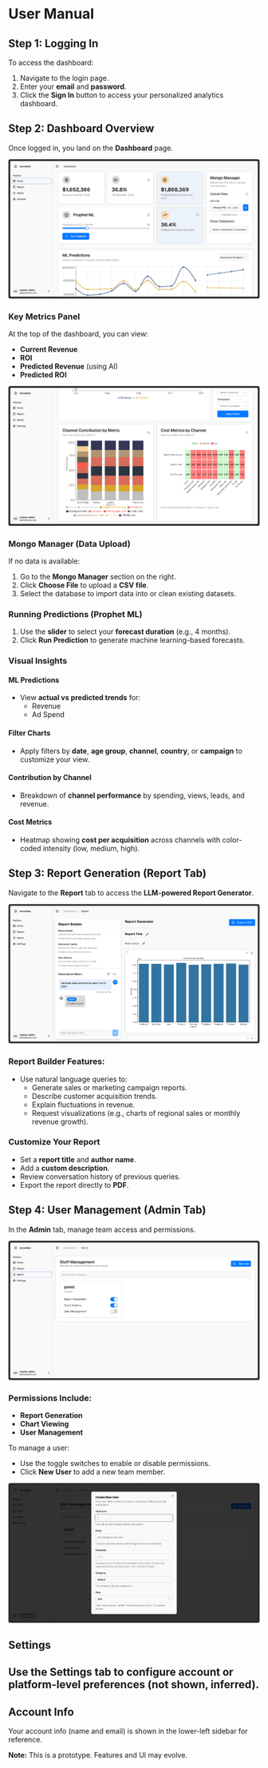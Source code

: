 # User Manual

## Step 1: Logging In

To access the dashboard:

1. Navigate to the login page.
2. Enter your **email** and **password**.
3. Click the **Sign In** button to access your personalized analytics dashboard.

## Step 2: Dashboard Overview

Once logged in, you land on the **Dashboard** page.

![Dashboard Overview - Part 1](./public/dashboard_page_1.png)

### Key Metrics Panel

At the top of the dashboard, you can view:

- **Current Revenue**
- **ROI**
- **Predicted Revenue** (using AI)
- **Predicted ROI**

![Dashboard Details - Part 2](./public/dashboard_page_2.png)

### Mongo Manager (Data Upload)

If no data is available:

1. Go to the **Mongo Manager** section on the right.
2. Click **Choose File** to upload a **CSV file**.
3. Select the database to import data into or clean existing datasets.

### Running Predictions (Prophet ML)

1. Use the **slider** to select your **forecast duration** (e.g., 4 months).
2. Click **Run Prediction** to generate machine learning-based forecasts.

### Visual Insights

#### ML Predictions

- View **actual vs predicted trends** for:
  - Revenue
  - Ad Spend

#### Filter Charts

- Apply filters by **date**, **age group**, **channel**, **country**, or **campaign** to customize your view.

#### Contribution by Channel

- Breakdown of **channel performance** by spending, views, leads, and revenue.

#### Cost Metrics

- Heatmap showing **cost per acquisition** across channels with color-coded intensity (low, medium, high).

## Step 3: Report Generation (Report Tab)

Navigate to the **Report** tab to access the **LLM-powered Report Generator**.

![Report Generation Interface](./public/report_generation_page.png)

### Report Builder Features:

- Use natural language queries to:
  - Generate sales or marketing campaign reports.
  - Describe customer acquisition trends.
  - Explain fluctuations in revenue.
  - Request visualizations (e.g., charts of regional sales or monthly revenue growth).

### Customize Your Report

- Set a **report title** and **author name**.
- Add a **custom description**.
- Review conversation history of previous queries.
- Export the report directly to **PDF**.

## Step 4: User Management (Admin Tab)

In the **Admin** tab, manage team access and permissions.

![Admin Dashboard Overview](./public/admin_page.png)

### Permissions Include:

- **Report Generation**
- **Chart Viewing**
- **User Management**

To manage a user:

- Use the toggle switches to enable or disable permissions.
- Click **New User** to add a new team member.

![Creating New User](./public/admin_page_create_user.png)

## Settings

## Use the **Settings** tab to configure account or platform-level preferences (not shown, inferred).

## Account Info

Your account info (name and email) is shown in the lower-left sidebar for reference.

**Note:** This is a prototype. Features and UI may evolve.
